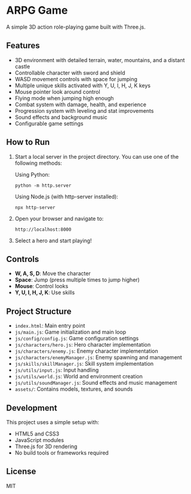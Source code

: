 # ARPG Game

A simple 3D action role-playing game built with Three.js.

## Features

- 3D environment with detailed terrain, water, mountains, and a distant castle
- Controllable character with sword and shield
- WASD movement controls with space for jumping
- Multiple unique skills activated with Y, U, I, H, J, K keys
- Mouse pointer look around control
- Flying mode when jumping high enough
- Combat system with damage, health, and experience
- Progression system with leveling and stat improvements
- Sound effects and background music
- Configurable game settings

## How to Run

1. Start a local server in the project directory. You can use one of the following methods:

   Using Python:
   ```
   python -m http.server
   ```

   Using Node.js (with http-server installed):
   ```
   npx http-server
   ```

2. Open your browser and navigate to:
   ```
   http://localhost:8000
   ```

3. Select a hero and start playing!

## Controls

- **W, A, S, D**: Move the character
- **Space**: Jump (press multiple times to jump higher)
- **Mouse**: Control looks
- **Y, U, I, H, J, K**: Use skills

## Project Structure

- `index.html`: Main entry point
- `js/main.js`: Game initialization and main loop
- `js/config/config.js`: Game configuration settings
- `js/characters/hero.js`: Hero character implementation
- `js/characters/enemy.js`: Enemy character implementation
- `js/characters/enemyManager.js`: Enemy spawning and management
- `js/skills/skillManager.js`: Skill system implementation
- `js/utils/input.js`: Input handling
- `js/utils/world.js`: World and environment creation
- `js/utils/soundManager.js`: Sound effects and music management
- `assets/`: Contains models, textures, and sounds

## Development

This project uses a simple setup with:
- HTML5 and CSS3
- JavaScript modules
- Three.js for 3D rendering
- No build tools or frameworks required

## License

MIT